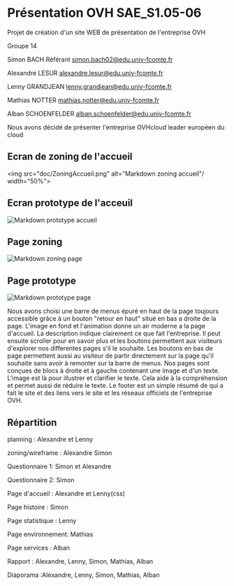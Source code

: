 # Présentation OVH SAE_S1.05-06
Projet de création d'un site WEB de présentation de l'entreprise OVH

Groupe 14

Simon BACH Référant  simon.bach02@edu.univ-fcomte.fr

Alexandre LESUR  alexandre.lesur@edu.univ-fcomte.fr

Lenny GRANDJEAN lenny.grandjean@edu.univ-fcomte.fr

Mathias NOTTER  mathias.notter@edu.univ-fcomte.fr

Alban SCHOENFELDER  alban.schoenfelder@edu.univ-fcomte.fr

Nous avons décidé de présenter l'entreprise OVHcloud leader européen du cloud

## Ecran de zoning de l'accueil
<img src="doc/ZoningAccueil.png"
     alt="Markdown zoning accueil"/ width="50%">

## Ecran prototype de l'acceuil
<img src="doc/WireframeAccueil.png"
     alt="Markdown prototype accueil" />
      
 ## Page zoning 
 <img src="doc/ZoningPage.png"
     alt="Markdown zoning page"/>
 
 ## Page prototype
 <img src="doc/WireframePage.png"
     alt="Markdown prototype page" />
     
Nous avons choisi une barre de menus épuré en haut de la page toujours accessible grâce à un bouton "retour en haut" situé en bas a droite de la page.
L'image en fond et l'animation donne un air moderne a la page d'accueil. La description indique clairement ce que fait l'entreprise. Il peut ensuite scroller pour en savoir plus et les boutons permettent aux visiteurs d'explorer nos differentes pages s'il le souhaite. Les boutons en bas de page permettent aussi au visiteur de partir directement sur la page qu'il souhaite sans avoir à remonter sur la barre de menus. 
Nos pages sont conçues de blocs à droite et à gauche contenant une image et d'un texte. L'image est là pour illustrer et clarifier le texte. Cela aide à la compréhension et permet aussi de réduire le texte.
Le footer est un simple résumé de qui a fait le site et des liens vers le site et les réseaux officiels de l'entreprise OVH.

## Répartition

planning : Alexandre et Lenny

zoning/wireframe : Alexandre Simon

Questionnaire 1: Simon et Alexandre

Questionnaire 2: Simon

Page d'accueil : Alexandre et Lenny(css)

Page histoire : Simon 

Page statistique : Lenny

Page environnement: Mathias

Page services : Alban

Rapport : Alexandre, Lenny, Simon, Mathias, Alban

Diaporama :Alexandre, Lenny, Simon, Mathias, Alban

